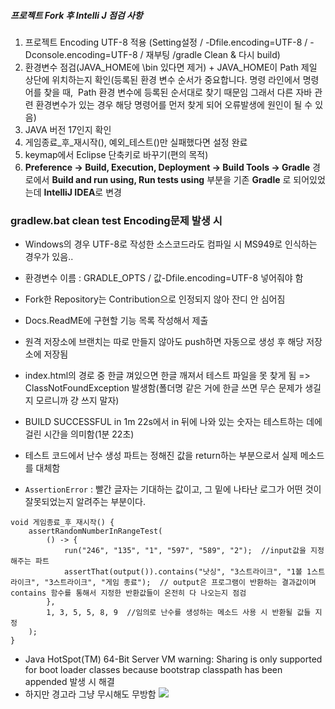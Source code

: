 ##### 프로젝트 Fork 후 Intelli J 점검 사항
1. 프로젝트 Encoding UTF-8 적용
(Setting설정 / -Dfile.encoding=UTF-8 / -Dconsole.encoding=UTF-8 / 재부팅 /gradle Clean & 다시 build)
2. 환경변수 점검(JAVA_HOME에 \bin 있다면 제거) + JAVA_HOME이 Path 제일 상단에 위치하는지 확인(등록된 환경 변수 순서가 중요합니다. 명령 라인에서 명령어를 찾을 때,  Path 환경 변수에 등록된 순서대로 찾기 때문임 그래서 다른 자바 관련 환경변수가 있는 경우 해당 명령어를 먼저 찾게 되어 오류발생에 원인이 될 수 있음)
3. JAVA 버전 17인지 확인
4. 게임종료_후_재시작(), 예외_테스트()만 실패했다면 설정 완료
5.  keymap에서 Eclipse 단축키로 바꾸기(편의 목적)
6. **Preference -> Build, Execution, Deployment -> Build Tools -> Gradle** 경로에서
**Build and run using, Run tests using** 부분을 기존 **Gradle** 로 되어있었는데 **IntelliJ IDEA**로 변경

### gradlew.bat clean test Encoding문제 발생 시
- Windows의 경우 UTF-8로 작성한 소스코드라도 컴파일 시 MS949로 인식하는 경우가 있음..
- 환경변수 이름 : GRADLE_OPTS / 값-Dfile.encoding=UTF-8 넣어줘야 함  

- Fork한 Repository는 Contribution으로 인정되지 않아 잔디 안 심어짐
- Docs.ReadME에 구현할 기능 목록 작성해서 제출
- 원격 저장소에 브랜치는 따로 만들지 않아도 push하면 자동으로 생성 후 해당 저장소에 저장됨
- index.html의 경로 중 한글 껴있으면 한글 깨져서 테스트 파일을 못 찾게 됨 => ClassNotFoundException 발생함(폴더명 같은 거에 한글 쓰면 무슨 문제가 생길지 모르니까 걍 쓰지 말자)
- BUILD SUCCESSFUL in 1m 22s에서 in 뒤에 나와 있는 숫자는 테스트하는 데에 걸린 시간을 의미함(1분 22초)


- 테스트 코드에서 난수 생성 파트는 정해진 값을 return하는 부분으로서 실제 메소드를 대체함
- `AssertionError` : 빨간 글자는 기대하는 값이고, 그 밑에 나타난 로그가 어떤 것이 잘못되었는지 알려주는 부분이다.
```
void 게임종료_후_재시작() {  
    assertRandomNumberInRangeTest(  
        () -> {  
            run("246", "135", "1", "597", "589", "2");  //input값을 지정해주는 파트
            assertThat(output()).contains("낫싱", "3스트라이크", "1볼 1스트라이크", "3스트라이크", "게임 종료");  // output은 프로그램이 반환하는 결과값이며 contains 함수를 통해서 지정한 반환값들이 온전히 다 나오는지 점검
        },  
        1, 3, 5, 5, 8, 9  //임의로 난수를 생성하는 메소드 사용 시 반환될 값들 지정
    );  
}
```
- Java HotSpot(TM) 64-Bit Server VM warning: Sharing is only supported for boot loader classes because bootstrap classpath has been appended 발생 시 해결
- 하지만 경고라 그냥 무시해도 무방함
![](Pasted%20image%2020231023143846.png)

